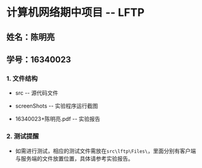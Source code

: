 # 计算机网络期中项目 -- LFTP

## 姓名：陈明亮

## 学号：16340023

### 1. 文件结构
* src -- 源代码文件

* screenShots -- 实验程序运行截图

* 16340023+陈明亮.pdf -- 实验报告


### 2. 测试提醒
* 如需进行测试，相应的测试文件需放在`src\lftp\Files\`，里面分别有客户端与服务端的文件放置位置，具体请参考实验报告。